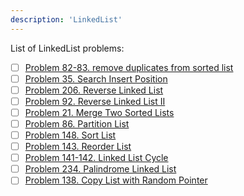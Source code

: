 ```yaml
---
description: 'LinkedList'
---
```


List of LinkedList problems:
- [ ] [Problem 82-83. remove duplicates from sorted list](../LeetCode/82-83-Remove-Duplicates-from-Sorted-List.md)
- [ ] [Problem 35. Search Insert Position](../LeetCode/35-Search-Insert-Position.md)
- [ ] [Problem 206. Reverse Linked List](../LeetCode/206-Reverse-Linked-List.md)
- [ ] [Problem 92. Reverse Linked List II](../LeetCode/92-Reverse-Linked-List-II.md)
- [ ] [Problem 21. Merge Two Sorted Lists](../LeetCode/21-Merge-Two-Sorted-Lists.md)
- [ ] [Problem 86. Partition List](../LeetCode/86-Partition-List.md)
- [ ] [Problem 148. Sort List](../LeetCode/148-Sort-List.md)
- [ ] [Problem 143. Reorder List](../LeetCode/143-Reorder-List.md)
- [ ] [Problem 141-142. Linked List Cycle](../LeetCode/141-142-Linked-List-Cycle.md)
- [ ] [Problem 234. Palindrome Linked List](../LeetCode/234-Palindrome-Linked-List.md)
- [ ] [Problem 138. Copy List with Random Pointer](../LeetCode/138-Copy-List-with-Random-Pointer.md)
